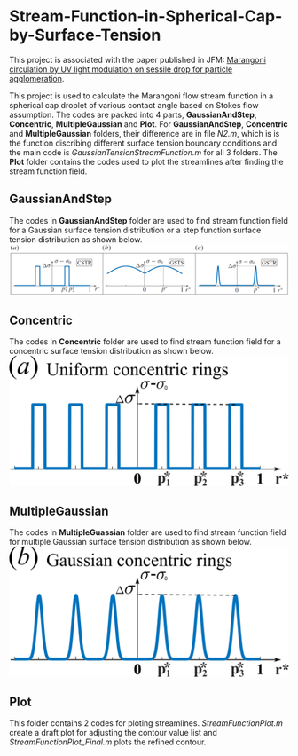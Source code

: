 # Stream-Function-in-Spherical-Cap-by-Surface-Tension
This project is associated with the paper published in JFM: [Marangoni circulation by UV light modulation on sessile drop for particle agglomeration](https://doi.org/10.1017/jfm.2019.373).

This project is used to calculate the Marangoni flow stream function in a spherical cap droplet of various contact angle based on Stokes flow assumption. The codes are packed into 4 parts, **GaussianAndStep**, **Concentric**, **MultipleGaussian** and **Plot**. For **GaussianAndStep**, **Concentric** and **MultipleGaussian** folders, their difference are in file *N2.m*, which is is the function discribing different surface tension boundary conditions and the main code is *GaussianTensionStreamFunction.m* for all 3 folders. The **Plot** folder contains the codes used to plot the streamlines after finding the stream function field.
## GaussianAndStep
The codes in **GaussianAndStep** folder are used to find stream function field for a Gaussian surface tension distribution or a step function surface tension distribution as shown below.
![(a) Surface tension distribution of a step function. (b,c) Surface tension distribution of Guassian function with different standard deviation.](Doc/GaussianAndStep.png)
## Concentric
The codes in **Concentric** folder are used to find stream function field for a concentric surface tension distribution as shown below.
![Surface tension of concetric distribution](Doc/Concentric.png)
## MultipleGaussian
The codes in **MultipleGuassian** folder are used to find stream function field for multiple Gaussian surface tension distribution as shown below.
![Surface tension of multiple Gaussian distribution](Doc/MultipleGaussian.png)
## Plot
This folder contains 2 codes for ploting streamlines. *StreamFunctionPlot.m* create a draft plot for adjusting the contour value list and *StreamFunctionPlot_Final.m* plots the refined contour.
